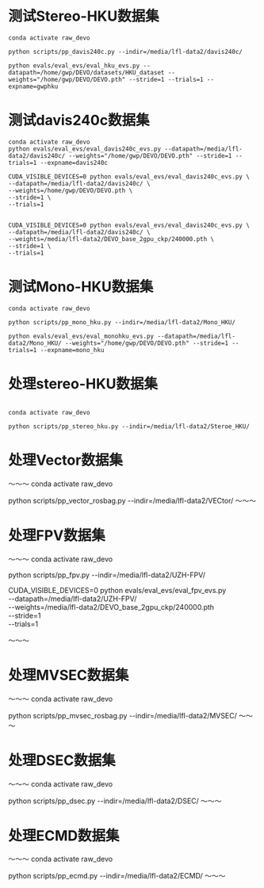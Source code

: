 # 测试Stereo-HKU数据集
~~~
conda activate raw_devo

python scripts/pp_davis240c.py --indir=/media/lfl-data2/davis240c/

python evals/eval_evs/eval_hku_evs.py --datapath=/home/gwp/DEVO/datasets/HKU_dataset --weights="/home/gwp/DEVO/DEVO.pth" --stride=1 --trials=1 --expname=gwphku
~~~

# 测试davis240c数据集
~~~
conda activate raw_devo
python evals/eval_evs/eval_davis240c_evs.py --datapath=/media/lfl-data2/davis240c/ --weights="/home/gwp/DEVO/DEVO.pth" --stride=1 --trials=1 --expname=davis240c

CUDA_VISIBLE_DEVICES=0 python evals/eval_evs/eval_davis240c_evs.py \
--datapath=/media/lfl-data2/davis240c/ \
--weights=/home/gwp/DEVO/DEVO.pth \
--stride=1 \
--trials=1


CUDA_VISIBLE_DEVICES=0 python evals/eval_evs/eval_davis240c_evs.py \
--datapath=/media/lfl-data2/davis240c/ \
--weights=/media/lfl-data2/DEVO_base_2gpu_ckp/240000.pth \
--stride=1 \
--trials=1

~~~

# 测试Mono-HKU数据集
~~~
conda activate raw_devo

python scripts/pp_mono_hku.py --indir=/media/lfl-data2/Mono_HKU/

python evals/eval_evs/eval_monohku_evs.py --datapath=/media/lfl-data2/Mono_HKU/ --weights="/home/gwp/DEVO/DEVO.pth" --stride=1 --trials=1 --expname=mono_hku

~~~

# 处理stereo-HKU数据集
~~~

conda activate raw_devo

python scripts/pp_stereo_hku.py --indir=/media/lfl-data2/Steroe_HKU/
~~~

# 处理Vector数据集
～～～
conda activate raw_devo

python scripts/pp_vector_rosbag.py --indir=/media/lfl-data2/VECtor/
～～～

# 处理FPV数据集
～～～
conda activate raw_devo

python scripts/pp_fpv.py --indir=/media/lfl-data2/UZH-FPV/

CUDA_VISIBLE_DEVICES=0 python evals/eval_evs/eval_fpv_evs.py \
--datapath=/media/lfl-data2/UZH-FPV/ \
--weights=/media/lfl-data2/DEVO_base_2gpu_ckp/240000.pth \
--stride=1 \
--trials=1

～～～

# 处理MVSEC数据集
～～～
conda activate raw_devo

python scripts/pp_mvsec_rosbag.py --indir=/media/lfl-data2/MVSEC/
～～～

# 处理DSEC数据集
～～～
conda activate raw_devo

python scripts/pp_dsec.py --indir=/media/lfl-data2/DSEC/
～～～

# 处理ECMD数据集
～～～
conda activate raw_devo

python scripts/pp_ecmd.py --indir=/media/lfl-data2/ECMD/
～～～